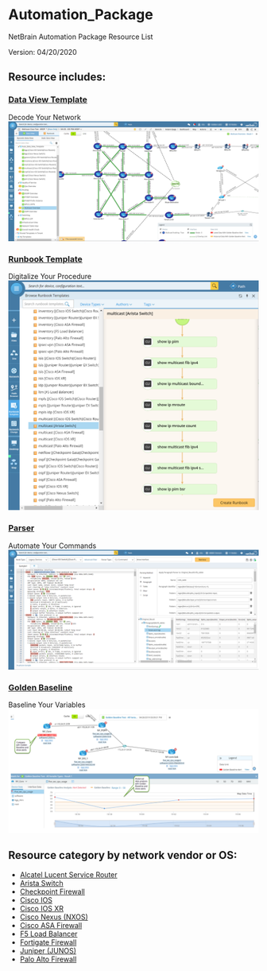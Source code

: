 # Automation_Package
NetBrain Automation Package Resource List

Version: 04/20/2020

## Resource includes:

### [Data View Template](https://www.netbraintech.com/docs/ie80/help/index.html?data-view.htm)
Decode Your Network
![alt text](https://github.com/NetBrainAPI/Automation_Package/blob/master/images/dvt.png "NetBrain Data View")

### [Runbook Template](https://www.netbraintech.com/docs/ie80/help/index.html?using-runbook.htm)
Digitalize Your Procedure
![alt text](https://github.com/NetBrainAPI/Automation_Package/blob/master/images/runbook.png "NetBrain Runbook")

### [Parser](https://www.netbraintech.com/docs/ie80/help/index.html?parser-library.htm)
Automate Your Commands
![alt text](https://github.com/NetBrainAPI/Automation_Package/blob/master/images/parser.png "NetBrain Parser")

### [Golden Baseline](https://www.netbraintech.com/docs/ie80/help/index.html?golden-baseline.htm)
Baseline Your Variables
![alt text](https://github.com/NetBrainAPI/Automation_Package/blob/master/images/golden_baseline_variable.png "NetBrain Golden Baseline")

## Resource category by network vendor or OS:
* [Alcatel Lucent Service Router](https://github.com/NetBrainAPI/Automation_Package/blob/master/vendor_list/alcatel_lucent_service_router.md)
* [Arista Switch](https://github.com/NetBrainAPI/Automation_Package/blob/master/vendor_list/arista_switch.md)
* [Checkpoint Firewall](https://github.com/NetBrainAPI/Automation_Package/blob/master/vendor_list/checkpoint_firewall.md)
* [Cisco IOS](https://github.com/NetBrainAPI/Automation_Package/blob/master/vendor_list/cisco_ios.md)
* [Cisco IOS XR](https://github.com/NetBrainAPI/Automation_Package/blob/master/vendor_list/cisco_ios_xr.md)
* [Cisco Nexus (NXOS)](https://github.com/NetBrainAPI/Automation_Package/blob/master/vendor_list/cisco_nexus_nxos.md)
* [Cisco ASA Firewall](https://github.com/NetBrainAPI/Automation_Package/blob/master/vendor_list/cisco_asa_firewall.md)
* [F5 Load Balancer](https://github.com/NetBrainAPI/Automation_Package/blob/master/vendor_list/f5_load_balancer.md)
* [Fortigate Firewall](https://github.com/NetBrainAPI/Automation_Package/blob/master/vendor_list/fortigate_firewall.md)
* [Juniper (JUNOS)](https://github.com/NetBrainAPI/Automation_Package/blob/master/vendor_list/juniper_junos.md)
* [Palo Alto Firewall](https://github.com/NetBrainAPI/Automation_Package/blob/master/vendor_list/palo_alto_firewall.md)